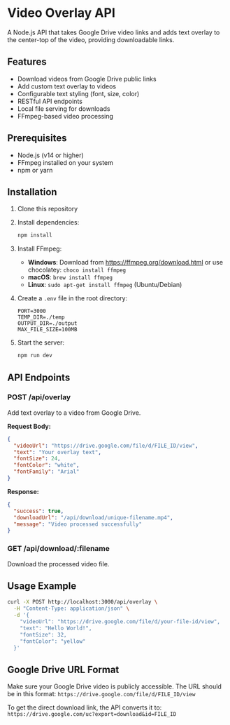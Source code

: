 # Video Overlay API

A Node.js API that takes Google Drive video links and adds text overlay to the center-top of the video, providing downloadable links.

## Features

- Download videos from Google Drive public links
- Add custom text overlay to videos
- Configurable text styling (font, size, color)
- RESTful API endpoints
- Local file serving for downloads
- FFmpeg-based video processing

## Prerequisites

- Node.js (v14 or higher)
- FFmpeg installed on your system
- npm or yarn

## Installation

1. Clone this repository
2. Install dependencies:
   ```bash
   npm install
   ```
3. Install FFmpeg:
   - **Windows**: Download from https://ffmpeg.org/download.html or use chocolatey: `choco install ffmpeg`
   - **macOS**: `brew install ffmpeg`
   - **Linux**: `sudo apt-get install ffmpeg` (Ubuntu/Debian)

4. Create a `.env` file in the root directory:
   ```
   PORT=3000
   TEMP_DIR=./temp
   OUTPUT_DIR=./output
   MAX_FILE_SIZE=100MB
   ```

5. Start the server:
   ```bash
   npm run dev
   ```

## API Endpoints

### POST /api/overlay

Add text overlay to a video from Google Drive.

**Request Body:**
```json
{
  "videoUrl": "https://drive.google.com/file/d/FILE_ID/view",
  "text": "Your overlay text",
  "fontSize": 24,
  "fontColor": "white",
  "fontFamily": "Arial"
}
```

**Response:**
```json
{
  "success": true,
  "downloadUrl": "/api/download/unique-filename.mp4",
  "message": "Video processed successfully"
}
```

### GET /api/download/:filename

Download the processed video file.

## Usage Example

```bash
curl -X POST http://localhost:3000/api/overlay \
  -H "Content-Type: application/json" \
  -d '{
    "videoUrl": "https://drive.google.com/file/d/your-file-id/view",
    "text": "Hello World!",
    "fontSize": 32,
    "fontColor": "yellow"
  }'
```

## Google Drive URL Format

Make sure your Google Drive video is publicly accessible. The URL should be in this format:
`https://drive.google.com/file/d/FILE_ID/view`

To get the direct download link, the API converts it to:
`https://drive.google.com/uc?export=download&id=FILE_ID`


